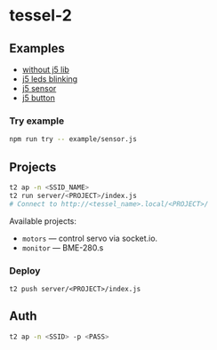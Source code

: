 # tessel-2

## Examples

* [without j5 lib](./examples/index.js)
* [j5 leds blinking](./example/led-blink.js)
* [j5 sensor](./example/sensor.js)
* [j5 button](./example/button.js)

### Try example

```sh
npm run try -- example/sensor.js
```

## Projects

```sh
t2 ap -n <SSID_NAME>
t2 run server/<PROJECT>/index.js
# Connect to http://<tessel_name>.local/<PROJECT>/
```

Available projects:
- `motors` — control servo via socket.io.
- `monitor` — BME-280.s

### Deploy

```
t2 push server/<PROJECT>/index.js
```

## Auth

```sh
t2 ap -n <SSID> -p <PASS>
```
